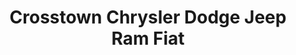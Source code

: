 ---
title: "Crosstown Chrysler Dodge Jeep Ram Fiat"
url: /littleton/crosstown-chrysler-dodge-jeep-ram-fiat/
shop: Autohaus
---